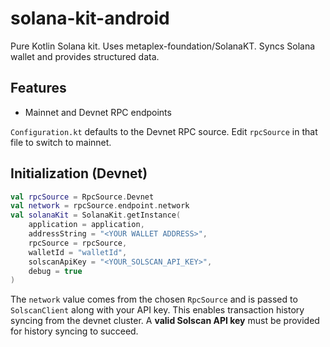# solana-kit-android
Pure Kotlin Solana kit. Uses metaplex-foundation/SolanaKT. Syncs Solana wallet and provides structured data.

## Features

- Mainnet and Devnet RPC endpoints

`Configuration.kt` defaults to the Devnet RPC source. Edit `rpcSource` in that file to switch to mainnet.

## Initialization (Devnet)

```kotlin
val rpcSource = RpcSource.Devnet
val network = rpcSource.endpoint.network
val solanaKit = SolanaKit.getInstance(
    application = application,
    addressString = "<YOUR WALLET ADDRESS>",
    rpcSource = rpcSource,
    walletId = "walletId",
    solscanApiKey = "<YOUR_SOLSCAN_API_KEY>",
    debug = true
)
```

The `network` value comes from the chosen `RpcSource` and is passed to `SolscanClient` along with your API key. This enables transaction history syncing from the devnet cluster. A **valid Solscan API key** must be provided for history syncing to succeed.
